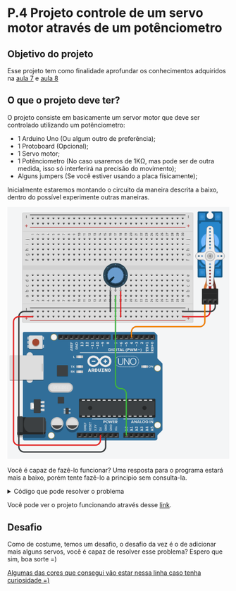 # P.4 Projeto controle de um servo motor através de um potênciometro

## Objetivo do projeto

Esse projeto tem como finalidade aprofundar os conhecimentos adquiridos na [aula 7](/src/4-Modulo-basico/7-Potenciometro.md) e [aula 8](/src/4-Modulo-basico/8-Servo-motor.md) 

## O que o projeto deve ter?

O projeto consiste em basicamente um servor motor que deve ser controlado utilizando um potênciometro:
<p></p>

- 1 Arduino Uno (Ou algum outro de preferência);
- 1 Protoboard (Opcional);
- 1 Servo motor;
- 1 Potênciometro (No caso usaremos de 1KΩ, mas pode ser de outra medida, isso só interferirá na precisão do movimento);
- Alguns jumpers (Se você estiver usando a placa físicamente);
<p></p>

Inicialmente estaremos montando o circuito da maneira descrita a baixo, dentro do possível experimente outras maneiras.

<p align="center">
    <img src="../imgs/Projetos/4-Servo/Esquema.png" alt="Esquema de ligação">
</p>

Você é capaz de fazê-lo funcionar? Uma resposta para o programa estará mais a baixo, porém tente fazê-lo a principio sem consulta-la.

<details>
    <summary>Código que pode resolver o problema</summary>

```C++
//Inclui a biblioteca com funções para o servo
#include <Servo.h>

//Instância um objeto do tipo Servo
Servo servoMotorObj; 

//Define qual pino faz a leitura do potenciômetro
#define _PIN_POTENCIOMETRO_ 0

//Define qual o pino controla o servo
#define _PIN_SERVO_ 4

void setup()
{
  	//Seta o pino do servo ao objeto de tipo servo
  	servoMotorObj.attach(_PIN_SERVO_);
}

//Definido uma variavel para a leitura do potenciômetro
int leituraPotenciometro;

void loop()
{  	
	//Inicio
  	//Faz a leitura do valor do potenciômetro e armazena o valor
	leituraPotenciometro = analogRead(_PIN_POTENCIOMETRO_);
  	//Pega o valor da leitura e faz uma regra de 3 com o valor de 180
  	//180 seria relacionado ao grau maximo que o servomecanismo suporta
	leituraPotenciometro = map(leituraPotenciometro, 0, 1023, 0, 180);
  	//Define no objeto a angulação
	servoMotorObj.write(leituraPotenciometro);
  	//Pausa o programa por 10 milésimos de segundo
	delay(10);
  
  	//Volta para o inicio
}
```
</details>
<p></p>

Você pode ver o projeto funcionando através desse [link](https://www.tinkercad.com/things/eq0WrMoQxxx).
<p></p>

## Desafio

Como de costume, temos um desafio, o desafio da vez é o de adicionar mais alguns servos, você é capaz de resolver esse problema? Espero que sim, boa sorte =)
<p></p>

[Algumas das cores que consegui vão estar nessa linha caso tenha curiosidade =)](https://www.tinkercad.com/things/k7Dux258KN1)